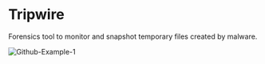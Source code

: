 # Tripwire
Forensics tool to monitor and snapshot temporary files created by malware.

![Github-Example-1](https://github.com/user-attachments/assets/e9bad519-c85a-4e41-a8bb-5a0e9f02a433)

